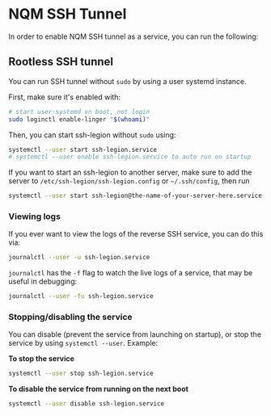 # NQM SSH Tunnel

In order to enable NQM SSH tunnel as a service, you can run the following:

## Rootless SSH tunnel

You can run SSH tunnel without `sudo` by using a user systemd instance.

First, make sure it's enabled with:

```bash
# start user-systemd on boot, not login
sudo loginctl enable-linger "$(whoami)"
```

Then, you can start ssh-legion without `sudo` using:

```bash
systemctl --user start ssh-legion.service
# systemctl --user enable ssh-legion.service to auto run on startup
```

If you want to start an ssh-legion to another server, make sure to add
the server to `/etc/ssh-legion/ssh-legion.config` or `~/.ssh/config`, then run

```bash
systemctl --user start ssh-legion@the-name-of-your-server-here.service
```

### Viewing logs

If you ever want to view the logs of the reverse SSH service, you can do this
via:

```bash
journalctl --user -u ssh-legion.service
```

`journalctl` has the `-f` flag to watch the live logs of a service, that
may be useful in debugging:

```bash
journalctl --user -fu ssh-legion.service
```

### Stopping/disabling the service

You can disable (prevent the service from launching on startup), or stop
the service by using `systemctl --user`. Example:

**To stop the service**

```bash
systemctl --user stop ssh-legion.service
```

**To disable the service from running on the next boot**

```bash
systemctl --user disable ssh-legion.service
```
